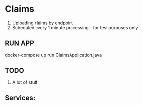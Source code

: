 # Claims
1. Uploading claims by endpoint
2. Scheduled every 1 minute processing - for test purposes only

## RUN APP
docker-compose up
run ClaimsApplication.java

## TODO
1. A lot of stuff

## Services: